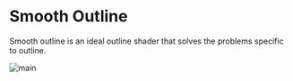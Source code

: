 # Smooth Outline

Smooth outline is an ideal outline shader that solves the problems specific to outline.

![main](https://qiita-user-contents.imgix.net/https%3A%2F%2Fqiita-image-store.s3.ap-northeast-1.amazonaws.com%2F0%2F113595%2F88ecb1a7-75cb-610d-5693-27995fff3979.png?ixlib=rb-1.2.2&auto=format&gif-q=60&q=75&s=ff87ef8ff644597294584ae8cb9b0aff)